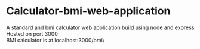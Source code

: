 # Calculator-bmi-web-application
A standard and bmi calculator web application build using node and express\
Hosted on port 3000\
BMI calculator is at localhost:3000/bmi\
